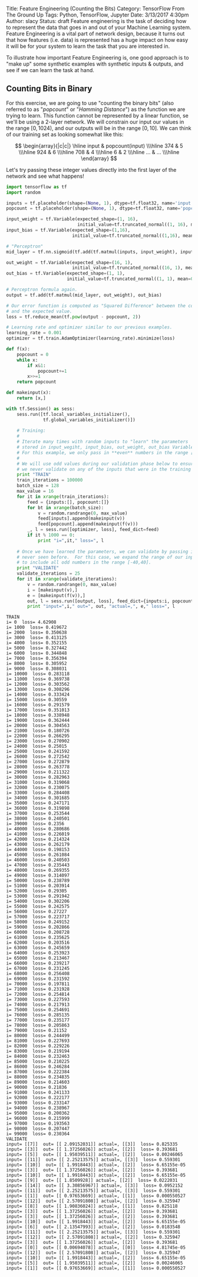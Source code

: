 Title: Feature Engineering (Counting the Bits)
Category: TensorFlow From The Ground Up
Tags: Python, TensorFlow, Jupyter
Date: 3/13/2017 4:30pm
Author: slacy
Status: draft
Feature engineering is the task of deciding how to represent the data that goes in and out of your Machine Learning system.  Feature Engineering is a vital part of network design, because it turns out that how features (i.e. data) is represented has a huge impact on how easy it will be for your system to learn the task that you are interested in.

To illustrate how important Feature Engineering is, one good approach is to "make up" some synthetic examples with synthetic inputs & outputs, and see if we can learn the task at hand. 

## Counting Bits in Binary 

For this exercise, we are going to use "counting the binary bits" (also referred to as "*popcount*" or "*Hamming Distance*") as the function we are trying to learn.  This function cannot be represented by a linear function, se we'll be using a 2-layer network.  We will constrain our input our values in the range $[0,1024)$, and our outputs will be in the range $[0,10]$.  We can think of our training set as looking somewhat like this:

$$
\begin{array}{|c|c|}
\hline input & popcount(input) \\\hline
  374 & 5 \\\hline
  924 & 6 \\\hline
  708 & 4 \\\hline
  6 & 2 \\\hline
  ... & ... \\\hline
\end{array}
$$

Let's try passing these integer values directly into the first layer of the network and see what happens!


```python
import tensorflow as tf 
import random

inputs = tf.placeholder(shape=(None, 1), dtype=tf.float32, name='input')
popcount = tf.placeholder(shape=(None, 1), dtype=tf.float32, name='popcount')

input_weight = tf.Variable(expected_shape=(1, 16), 
                           initial_value=tf.truncated_normal((1, 16), mean=0, stddev=0.1))
input_bias = tf.Variable(expected_shape=(1,16), 
                         initial_value=tf.truncated_normal((1,16), mean=0, stddev=0.1))

# "Perceptron" 
mid_layer = tf.nn.sigmoid(tf.add(tf.matmul(inputs, input_weight), input_bias))

out_weight = tf.Variable(expected_shape=(16, 1), 
                         initial_value=tf.truncated_normal((16, 1), mean=0, stddev=0.1))
out_bias = tf.Variable(expected_shape=(1, 1), 
                       initial_value=tf.truncated_normal((1, 1), mean=0, stddev=0.1))

# Perceptron formula again.
output = tf.add(tf.matmul(mid_layer, out_weight), out_bias)

# Our error function is computed as "Squared Difference" between the computed output
# and the expected value. 
loss = tf.reduce_mean(tf.pow(output - popcount, 2))

# Learning rate and optimizer similar to our previous examples. 
learning_rate = 0.001
optimizer = tf.train.AdamOptimizer(learning_rate).minimize(loss)

def f(x): 
    popcount = 0 
    while x: 
        if x&1:
            popcount+=1
        x>>=1 
    return popcount

def makeinput(x):
    return [x,]

with tf.Session() as sess: 
    sess.run([tf.local_variables_initializer(), 
              tf.global_variables_initializer()])
    
    # Training: 
    #
    # Iterate many times with random inputs to "learn" the parameters
    # stored in input_wegiht, input_bias, out_weight, out_bias Variables above.  
    # For this example, we only pass in **even** numbers in the range [0,20]
    # 
    # We will use odd values during our validation phase below to ensure that 
    # we never validate on any of the inputs that were in the training set. 
    print "TRAIN"
    train_iterations = 100000
    batch_size = 128
    max_value = 16
    for it in xrange(train_iterations):
        feed = {inputs:[], popcount:[]}
        for bt in xrange(batch_size):
            v = random.randrange(0, max_value)
            feed[inputs].append(makeinput(v))
            feed[popcount].append(makeinput(f(v)))
        _, l = sess.run([optimizer, loss], feed_dict=feed)
        if it % 1000 == 0:
            print "i=",it," loss=", l
            
    # Once we have learned the parameters, we can validate by passing inputs 
    # never seen before.  For this case, we expand the range of our inputs 
    # to include all odd numbers in the range [-40,40].  
    print "VALIDATE"
    validate_iterations = 25
    for it in xrange(validate_iterations):
        v = random.randrange(0, max_value)
        i = [makeinput(v),]
        e = [makeinput(f(v)),]
        out, l = sess.run([output, loss], feed_dict={inputs:i, popcount:e})
        print "input=",i," out=", out, "actual=,", e," loss=", l

```

    TRAIN
    i= 0  loss= 4.62908
    i= 1000  loss= 0.419672
    i= 2000  loss= 0.350638
    i= 3000  loss= 0.413125
    i= 4000  loss= 0.352155
    i= 5000  loss= 0.327442
    i= 6000  loss= 0.344848
    i= 7000  loss= 0.356394
    i= 8000  loss= 0.305952
    i= 9000  loss= 0.308031
    i= 10000  loss= 0.283118
    i= 11000  loss= 0.369738
    i= 12000  loss= 0.303562
    i= 13000  loss= 0.308296
    i= 14000  loss= 0.333424
    i= 15000  loss= 0.30559
    i= 16000  loss= 0.291579
    i= 17000  loss= 0.351013
    i= 18000  loss= 0.338948
    i= 19000  loss= 0.362444
    i= 20000  loss= 0.304563
    i= 21000  loss= 0.180726
    i= 22000  loss= 0.266295
    i= 23000  loss= 0.270902
    i= 24000  loss= 0.25015
    i= 25000  loss= 0.241592
    i= 26000  loss= 0.272542
    i= 27000  loss= 0.272879
    i= 28000  loss= 0.263778
    i= 29000  loss= 0.211322
    i= 30000  loss= 0.282963
    i= 31000  loss= 0.319068
    i= 32000  loss= 0.230075
    i= 33000  loss= 0.284408
    i= 34000  loss= 0.301685
    i= 35000  loss= 0.247171
    i= 36000  loss= 0.319898
    i= 37000  loss= 0.253544
    i= 38000  loss= 0.240501
    i= 39000  loss= 0.2356
    i= 40000  loss= 0.280686
    i= 41000  loss= 0.226019
    i= 42000  loss= 0.214324
    i= 43000  loss= 0.262179
    i= 44000  loss= 0.198153
    i= 45000  loss= 0.261084
    i= 46000  loss= 0.240503
    i= 47000  loss= 0.235443
    i= 48000  loss= 0.269355
    i= 49000  loss= 0.314097
    i= 50000  loss= 0.238789
    i= 51000  loss= 0.203914
    i= 52000  loss= 0.29305
    i= 53000  loss= 0.291942
    i= 54000  loss= 0.302206
    i= 55000  loss= 0.242575
    i= 56000  loss= 0.27227
    i= 57000  loss= 0.223717
    i= 58000  loss= 0.249152
    i= 59000  loss= 0.202866
    i= 60000  loss= 0.208728
    i= 61000  loss= 0.235625
    i= 62000  loss= 0.203516
    i= 63000  loss= 0.245659
    i= 64000  loss= 0.253923
    i= 65000  loss= 0.213467
    i= 66000  loss= 0.239217
    i= 67000  loss= 0.231245
    i= 68000  loss= 0.256408
    i= 69000  loss= 0.231592
    i= 70000  loss= 0.197811
    i= 71000  loss= 0.231928
    i= 72000  loss= 0.254814
    i= 73000  loss= 0.227593
    i= 74000  loss= 0.217913
    i= 75000  loss= 0.254691
    i= 76000  loss= 0.285135
    i= 77000  loss= 0.235177
    i= 78000  loss= 0.205863
    i= 79000  loss= 0.21152
    i= 80000  loss= 0.244499
    i= 81000  loss= 0.227693
    i= 82000  loss= 0.229226
    i= 83000  loss= 0.219194
    i= 84000  loss= 0.232463
    i= 85000  loss= 0.210225
    i= 86000  loss= 0.246284
    i= 87000  loss= 0.222384
    i= 88000  loss= 0.234835
    i= 89000  loss= 0.214603
    i= 90000  loss= 0.21836
    i= 91000  loss= 0.241133
    i= 92000  loss= 0.222177
    i= 93000  loss= 0.233147
    i= 94000  loss= 0.238967
    i= 95000  loss= 0.200362
    i= 96000  loss= 0.215999
    i= 97000  loss= 0.193563
    i= 98000  loss= 0.207447
    i= 99000  loss= 0.230364
    VALIDATE
    input= [[7]]  out= [[ 2.09152031]] actual=, [[3]]  loss= 0.825335
    input= [[3]]  out= [[ 1.37256026]] actual=, [[2]]  loss= 0.393681
    input= [[5]]  out= [[ 1.95039511]] actual=, [[2]]  loss= 0.00246065
    input= [[11]]  out= [[ 2.25213575]] actual=, [[3]]  loss= 0.559301
    input= [[10]]  out= [[ 1.9918443]] actual=, [[2]]  loss= 6.65155e-05
    input= [[3]]  out= [[ 1.37256026]] actual=, [[2]]  loss= 0.393681
    input= [[10]]  out= [[ 1.9918443]] actual=, [[2]]  loss= 6.65155e-05
    input= [[9]]  out= [[ 1.8509928]] actual=, [[2]]  loss= 0.0222031
    input= [[14]]  out= [[ 3.30856967]] actual=, [[3]]  loss= 0.0952152
    input= [[11]]  out= [[ 2.25213575]] actual=, [[3]]  loss= 0.559301
    input= [[1]]  out= [[ 0.97653669]] actual=, [[1]]  loss= 0.000550527
    input= [[12]]  out= [[ 2.57091808]] actual=, [[2]]  loss= 0.325947
    input= [[8]]  out= [[ 1.90836024]] actual=, [[1]]  loss= 0.825118
    input= [[3]]  out= [[ 1.37256026]] actual=, [[2]]  loss= 0.393681
    input= [[3]]  out= [[ 1.37256026]] actual=, [[2]]  loss= 0.393681
    input= [[10]]  out= [[ 1.9918443]] actual=, [[2]]  loss= 6.65155e-05
    input= [[6]]  out= [[ 2.13547993]] actual=, [[2]]  loss= 0.0183548
    input= [[11]]  out= [[ 2.25213575]] actual=, [[3]]  loss= 0.559301
    input= [[12]]  out= [[ 2.57091808]] actual=, [[2]]  loss= 0.325947
    input= [[3]]  out= [[ 1.37256026]] actual=, [[2]]  loss= 0.393681
    input= [[0]]  out= [[ 0.00694078]] actual=, [[0]]  loss= 4.81745e-05
    input= [[12]]  out= [[ 2.57091808]] actual=, [[2]]  loss= 0.325947
    input= [[10]]  out= [[ 1.9918443]] actual=, [[2]]  loss= 6.65155e-05
    input= [[5]]  out= [[ 1.95039511]] actual=, [[2]]  loss= 0.00246065
    input= [[1]]  out= [[ 0.97653669]] actual=, [[1]]  loss= 0.000550527



```python

```
